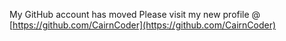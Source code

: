 My GitHub account has moved
Please visit my new profile @ [https://github.com/CairnCoder](https://github.com/CairnCoder)
